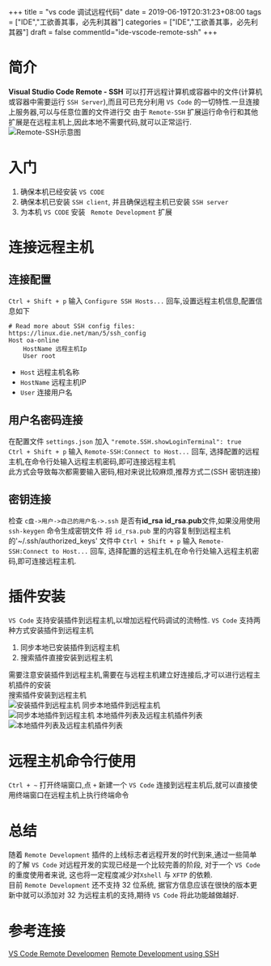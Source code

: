 +++
title = "vs code 调试远程代码"
date = 2019-06-19T20:31:23+08:00
tags = ["IDE","工欲善其事，必先利其器"]
categories = ["IDE","工欲善其事，必先利其器"]
draft = false
commentId="ide-vscode-remote-ssh"
+++
# 简介
**Visual Studio Code Remote - SSH** 可以打开远程计算机或容器中的文件(计算机或容器中需要运行 `SSH Server`),而且可已充分利用 `VS Code` 的一切特性.一旦连接上服务器,可以与任意位置的文件进行交  由于 `Remote-SSH` 扩展运行命令行和其他扩展是在远程主机上,因此本地不需要代码,就可以正常运行.  
![Remote-SSH示意图](http://pic.artacode.com/architecture-ssh.png)  

# 入门
1. 确保本机已经安装 `VS CODE`
2. 确保本机已安装 `SSH client`, 并且确保远程主机已安装 `SSH server`
3. 为本机 `VS CODE` 安装 ` Remote Development` 扩展


# 连接远程主机
## 连接配置
`Ctrl + Shift + p` 输入 `Configure SSH Hosts...`   回车,设置远程主机信息,配置信息如下

```
# Read more about SSH config files: https://linux.die.net/man/5/ssh_config
Host oa-online
    HostName 远程主机Ip
    User root 
```
- `Host` 远程主机名称
- `HostName` 远程主机IP
- `User` 连接用户名

## 用户名密码连接
在配置文件 `settings.json` 加入 `"remote.SSH.showLoginTerminal": true`  
`Ctrl + Shift + p` 输入 `Remote-SSH:Connect to Host...`   回车, 选择配置的远程主机,在命令行处输入远程主机密码,即可连接远程主机  
此方式会导致每次都需要输入密码,相对来说比较麻烦,推荐方式二(SSH 密钥连接)

## 密钥连接
检查 `c盘->用户->自己的用户名->.ssh` 是否有**id_rsa** **id_rsa.pub**文件,如果没用使用 `ssh-keygen` 命令生成密钥文件
将 `id_rsa.pub` 里的内容复制到远程主机的'~/.ssh/authorized_keys' 文件中
`Ctrl + Shift + p` 输入 `Remote-SSH:Connect to Host...`   回车, 选择配置的远程主机,在命令行处输入远程主机密码,即可连接远程主机.


# 插件安装
`VS Code` 支持安装插件到远程主机,以增加远程代码调试的流畅性. `VS Code` 支持两种方式安装插件到远程主机
1. 同步本地已安装插件到远程主机
2. 搜索插件直接安装到远程主机

需要注意安装插件到远程主机,需要在与远程主机建立好连接后,才可以进行远程主机插件的安装  
搜索插件安装到远程主机  
![安装插件到远程主机](http://pic.artacode.com/安装推荐插件到远程主机.png)
同步本地插件到远程主机  
![同步本地插件到远程主机](http://pic.artacode.com/指定本地安装的扩展安装到远程服务器.png)
本地插件列表及远程主机插件列表
![本地插件列表及远程主机插件列表](http://pic.artacode.com/扩展.png)

# 远程主机命令行使用
`Ctrl + ~` 打开终端窗口,点 `+` 新建一个
`VS Code` 连接到远程主机后,就可以直接使用终端窗口在远程主机上执行终端命令

# 总结
随着 `Remote Development` 插件的上线标志者远程开发的时代到来,通过一些简单的了解 `VS Code` 对远程开发的实现已经是一个比较完善的阶段, 对于一个 `VS Code` 的重度使用者来说, 这也将一定程度减少对`Xshell` 与 `XFTP` 的依赖.  
目前 `Remote Development` 还不支持 32 位系统, 据官方信息应该在很快的版本更新中就可以添加对 32 为远程主机的支持,期待 `VS Code` 将此功能越做越好.

# 参考连接
[VS Code Remote Developmen](https://code.visualstudio.com/docs/remote/remote-overview)
[Remote Development using SSH](https://code.visualstudio.com/docs/remote/ssh)